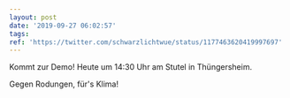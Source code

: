 ```yaml
---
layout: post
date: '2019-09-27 06:02:57'
tags: 
ref: 'https://twitter.com/schwarzlichtwue/status/1177463620419997697'
---
```

Kommt zur Demo! Heute um 14:30 Uhr am Stutel in Thüngersheim.



Gegen Rodungen, für's Klima!